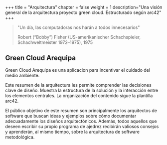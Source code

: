 +++
title = "Arquitectura"
chapter = false
weight = 1
description="Una visión general de la arquitectura proyecto green cloud. Estructurado según arc42"
+++

> "Un día, las computadoras nos harán a todos innecesarios"
>
> Robert (“Bobby”) Fisher (US-amerikanischer Schachspieler, Schachweltmeister 1972–1975), 1975

## Green Cloud Arequipa

Green Cloud Arequipa es una aplicacion para incentivar el cuidado del medio ambiente.

Este resumen de la arquitectura les permite comprender las decisiones clave de diseño. Muestra la estructura de la solución y la interacción entre los elementos centrales. La organización del contenido sigue la plantilla arc42.

El público objetivo de este resumen son principalmente los arquitectos de software que buscan ideas y ejemplos sobre cómo documentar adecuadamente los diseños arquitectónicos. Además, todos aquellos que deseen escribir su propio programa de ajedrez recibirán valiosos consejos y aprenderán, al mismo tiempo, sobre la arquitectura de software metodológica.
